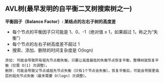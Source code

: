 ## AVL树(最早发明的自平衡二叉树搜索树之一)
**平衡因子（Balance Factor）: 某结点的左右子树的高度差**

- 每个节点的平衡因子只可能是 1、0、-1（绝对值 ≤ 1，如果超过 1，称之为“失衡”）
- 每个节点的左右子树高度差不超过 1
- 搜索、添加、删除的时间复杂度是 O(logn)
```
添加: 可能会导致所有祖先节点都失衡，只要让高度最低的失衡节点恢复平衡，整棵树就恢复平衡（仅需 O(1) 次调整）。
删除: 可能会导致父节点或祖先节点失衡（只有1个节点会失衡），恢复平衡后，可能会导致更高层的祖先节点失衡（最多需要 O(logn) 次调整）。
```



